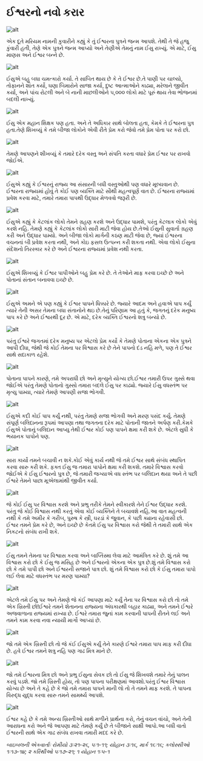 # ઈશ્વરનો નવો કરાર

![alt](https://cdn.door43.org/obs/jpg/360px/obs-en-49-01.jpg)

એક દૂતે મરિયમ નામની કુવારીને કહ્યું કે તું ઈશ્વરના પુત્રને જન્મ આપશે. તેથી તે જે હજુ કુંવારી હતી, તેણે એક પુત્રને જન્મ આપ્યો અને તેણીએ તેમનું નામ ઈસુ રાખ્યું. એ માટે, ઈસુ માણસ અને ઈશ્વર બન્ને છે.

![alt](https://cdn.door43.org/obs/jpg/360px/obs-en-49-02.jpg)

ઈસુએ બહુ બધા ચમત્કારો કર્યા. તે સાબિત થાય છે કે તે ઈશ્વર છે.તે પાણી પર ચાલ્યો, તોફાનને શાંત કર્યો, ઘણા બિમારોને સાજા કર્યા, દુષ્ટ આત્માઓને કાઢ્યા, મરેલાને જીવીત કર્યા, અને પાંચ રોટલી અને બે નાની માછલીઓને ૫,૦૦૦ લોકો માટે પૂરું થાય તેવા ભોજનમાં બદલી નાખ્યું.

![alt](https://cdn.door43.org/obs/jpg/360px/obs-en-49-03.jpg)

ઈસુ એક મહાન શિક્ષક પણ હતા. અને તે અધિકાર સાથે બોલતા હતા, કેમકે તે ઈશ્વરના પુત્ર હતા.તેણે શિખવ્યું કે તમે બીજા લોકોને એવી રીતે પ્રેમ કરો જેવો તમે પ્રેમ પોતા પર કરો છો.

![alt](https://cdn.door43.org/obs/jpg/360px/obs-en-49-04.jpg)

તેમણે આપણને શીખવ્યું કે તમારે દરેક વસ્તુ અને સંપતિ કરતા વધારે પ્રેમ ઈશ્વર પર રાખવો જોઈએ.

![alt](https://cdn.door43.org/obs/jpg/360px/obs-en-49-05.jpg)

ઈસુએ કહ્યું કે ઈશ્વરનું રાજ્ય આ સંસારની બધી વસ્તુઓથી પણ વધારે મૂલ્યવાન છે. ઈશ્વરના રાજ્યમાં હોવું તે કોઈ પણ વ્યક્તિ માટે સૌથી મહત્વપૂર્ણ વાત છે. ઈશ્વરના રાજ્યમાં પ્રવેશ કરવા માટે, તમારે તમારા પાપથી ઉદ્ધાર મેળવવો જરૂરી છે.

![alt](https://cdn.door43.org/obs/jpg/360px/obs-en-49-06.jpg)

ઈસુએ કહ્યું કે કેટલાંક લોકો તેમને ગ્રહણ કરશે અને ઉદ્ધાર પામશે, પરંતુ કેટલાક લોકો એવું કરશે નહિ. તેમણે કહ્યું કે કેટલાંક લોકો સારી માટી જેવા હોય છે.તેઓ ઈસુની સુવાર્તા ગ્રહણ કરી અને ઉદ્ધાર પામ્યો. અને બીજા લોકો માર્ગની કઠણ માટી જેવા છે, જ્યાં ઈશ્વરના વચનનાં બી પ્રવેશ કરતા નથી, અને કોઇ ફસલ ઉત્પન્ન કરી શકતા નથી. એવા લોકો ઈસુના સંદેશનો તિરસ્કાર કરે છે અને ઈશ્વરના રાજ્યમાં પ્રવેશ નથી કરતા.

![alt](https://cdn.door43.org/obs/jpg/360px/obs-en-49-07.jpg)

ઈસુએ શિખવ્યું કે ઈશ્વર પાપીઓને બહુ પ્રેમ કરે છે. તે તેઓને માફ કરવા ઇચ્છે છે અને પોતાનાં સંતાન બનાવવા ઇચ્છે છે.

![alt](https://cdn.door43.org/obs/jpg/360px/obs-en-49-08.jpg)

ઈસુએ અમને એ પણ કહ્યું કે ઈશ્વર પાપને ધિક્કારે છે. જ્યારે આદમ અને હવાએ પાપ કર્યું ત્યારે તેની અસર તેમના બધા સંતાનોને થઇ છે.તેનું પરિણામ આ હતું કે, જગતનું દરેક મનુષ્ય પાપ કરે છે અને ઈશ્વરથી દૂર છે. એ માટે, દરેક વ્યક્તિ ઈશ્વરનો શત્રુ બન્યો છે. 

![alt](https://cdn.door43.org/obs/jpg/360px/obs-en-49-09.jpg)

પરંતુ ઈશ્વરે જગતમાં દરેક મનુષ્ય પર એટલો પ્રેમ કર્યો કે તેમણે પોતાના એકના એક પુત્રને આપી દીધા, જેથી જે કોઈ તેમના પર વિશ્વાસ કરે છે તેને પાપનો દંડ નહિ મળે, પણ તે ઈશ્વર સાથે સદાકાળ રહેશે. 

![alt](https://cdn.door43.org/obs/jpg/360px/obs-en-49-10.jpg)

પોતાના પાપને કારણે, તમે અપરાધી છો અને મૃત્યુને યોગ્ય છો.ઈશ્વર તમારી ઉપર ગુસ્સે થવા જોઈએ પરંતુ તેમણે પોતાનો ગુસ્સો તમારા બદલે ઈસુ પર કાઢ્યો. જ્યારે ઈસુ વધસ્તંભ પર મૃત્યુ પામ્યા, ત્યારે તેમણે આપણી સજા ભોગવી.

![alt](https://cdn.door43.org/obs/jpg/360px/obs-en-49-11.jpg)

ઈસુએ કદી કોઈ પાપ કર્યું નથી, પરંતુ તેમણે સજા ભોગવી અને મરણ પસંદ કર્યુ. તેમણે સંપૂર્ણ બલિદાનના રૂપમાં આપણા તથા જગતના દરેક માટે પોતાની જાતને અર્પણ  કરી.કેમકે ઈસુએ પોતાનું બલિદાન આપ્યુ તેથી ઈશ્વર કોઈ પણ પાપને ક્ષમા કરી શકે છે. એટલે સુધી કે ભયાનક પાપોને પણ. 

![alt](https://cdn.door43.org/obs/jpg/360px/obs-en-49-12.jpg)

સારા કાર્યો તમને બચાવી ન શકે.કોઈ એવું કાર્ય નથી જે તમે ઈશ્વર સાથે સંબંધ સ્થાપિત કરવા સારુ કરી શકે. ફક્ત ઈસુ જ તમારા પાપોને ક્ષમા કરી શકશે. તમારે વિશ્વાસ કરવો જોઈએ કે ઈસુ ઈશ્વરનો પુત્ર છે, જે તમારી જગ્યાએ વધ સ્તંભ પર બલિદાન થયા અને તે પછી ઈશ્વરે તેમને પાછા મૂએલામાંથી જીવીત કર્યા.

![alt](https://cdn.door43.org/obs/jpg/360px/obs-en-49-13.jpg)

જે કોઈ ઈસુ પર વિશ્વાસ કરશે અને પ્રભુ તરીકે તેમને સ્વીકારશે તેને ઈશ્વર ઉદ્ધાર કરશે. પરંતુ જે કોઈ વિશ્વાસ નથી કરતું એવા કોઈ વ્યક્તિને તે બચાવશે નહિ.આ વાત મહત્વની નથી કે તમે અમીર કે ગરીબ, પુરુષ કે સ્ત્રી, ઘરડાં કે જુવાન, કે પછી ક્યાના રહેવાસી છો. ઈશ્વર તમને પ્રેમ કરે  છે, અને ઇચ્છે છે કેતમે ઈસુ પર વિશ્વાસ કરો જેથી તે તમારી સાથે એક નિકટનો સંબંધ રાખી શકે.

![alt](https://cdn.door43.org/obs/jpg/360px/obs-en-49-14.jpg)

ઈસુ તમને તેમના પર વિશ્વાસ કરવા અને બાપ્તિસ્મા લેવા માટે આમંત્રિત કરે છે. શું તમે આ વિશ્વાસ કરો છો કે ઈસુ જ મસિહ છે અને ઈશ્વરનો એકના એક પુત્ર છે.શું તમે વિશ્વાસ કરો છો કે તમે પાપી છો અને ઈશ્વરની સજાને પાત્ર છો. શું તમે વિશ્વાસ કરો છો કે ઈસુ તમારા પાપો લઈ લેવા માટે વધસ્તંભ પર મરણ પામ્યા?

![alt](https://cdn.door43.org/obs/jpg/360px/obs-en-49-15.jpg)

એટલે તમે ઈસુ પર અને તેમણે જે કંઈ આપણા માટે કર્યું તેના પર વિશ્વાસ કરો છો તો તમે એક ખ્રિસ્તી છો!ઈશ્વરે તમને શેતાનના રાજ્યના અંધકારથી બહાર કાઢ્યા, અને તમને ઈશ્વરે અજવાળાના રાજ્યમાં રાખ્યા છે. ઈશ્વરે તમારા જુનાં કામ કરવાની પાપની રીતને લઈ અને તમને કામ કરવા નવા ન્યાયી માર્ગો આપ્યાં છે.

![alt](https://cdn.door43.org/obs/jpg/360px/obs-en-49-16.jpg)

જો તમે એક ખ્રિસ્તી છો તો જે કંઈ ઈસુએ કર્યું તેને કારણે ઈશ્વરે તમારા પાપ માફ કરી દીધા છે. હવે ઈશ્વર તમને શત્રુ નહિ પણ ગાઢ મિત્ર માને છે.

![alt](https://cdn.door43.org/obs/jpg/360px/obs-en-49-17.jpg)

જો તમે ઈશ્વરના મિત્ર છો અને પ્રભુ ઈસુના સેવક છો તો ઈસુ જે શિખવશે તમારે તેનું પાલન કરવું પડશે. જો તમે ખ્રિસ્તી હોય, તો પણ પાપના પરીક્ષણમાં આવશો.પરંતુ ઈશ્વર વિશ્વાસ યોગ્ય છે અને તે કહે છે કે જો તમે તમારા પાપને માની લો તો તે તમને માફ કરશે. તે પાપના વિરુદ્ધ યુદ્ધ કરવા સારુ તમને સામર્થ્ય આપશે.

![alt](https://cdn.door43.org/obs/jpg/360px/obs-en-49-18.jpg)

ઈશ્વર કહે છે કે તમે અન્ય ખ્રિસ્તીઓ સાથે મળીને પ્રાર્થના કરો, તેનું વચન વાંચો, અને તેની આરાધના કરો અને જે આપણા માટે તેમણે કર્યું છે તે બીજાને સાક્ષી આપો.આ બધી વાતો ઈશ્વરની સાથે એક ગાઢ સંબંધ રાખવા તમારી મદદ કરે છે.

_બાઇબલની એકવાર્તાઃ રોમીયો ૩ઃ૨૧-૨૬, ૫ઃ૧-૧૧; યોહાન ૩ઃ૧૬, માર્ક ૧૬ઃ૧૬; કલોસ્સીઓ ૧ઃ૧૩-૧૪; ૨ કરિંથીઓ ૫ઃ૧૭-૨૧; ૧ યોહાન ૧ઃ૫-૧_